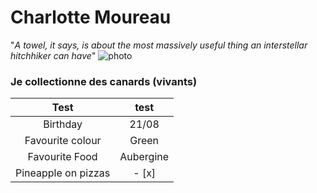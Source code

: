 # Charlotte Moureau #
"*A towel, it says, is about the most massively useful thing an interstellar hitchhiker can have*"
![photo](https://github.com/CharlotteMoureau/markdown-challenge/blob/master/IMG_20200718_133317.jpg?raw=true)
### Je collectionne des canards (vivants) ###
| Test                | test          |
|:-------------------:|:-------------:|
| Birthday            | 21/08         |
| Favourite colour    | Green         |
| Favourite Food      | Aubergine     |
| Pineapple on pizzas | -  [x]        |

